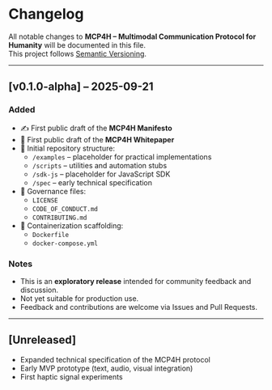 # Changelog

All notable changes to **MCP4H – Multimodal Communication Protocol for Humanity** will be documented in this file.  
This project follows [Semantic Versioning](https://semver.org/).

---

## [v0.1.0-alpha] – 2025-09-21
### Added
- ✍️ First public draft of the **MCP4H Manifesto**  
- 📄 First public draft of the **MCP4H Whitepaper**  
- 📂 Initial repository structure:
  - `/examples` – placeholder for practical implementations
  - `/scripts` – utilities and automation stubs
  - `/sdk-js` – placeholder for JavaScript SDK
  - `/spec` – early technical specification
- 📜 Governance files:
  - `LICENSE`
  - `CODE_OF_CONDUCT.md`
  - `CONTRIBUTING.md`
- 🐳 Containerization scaffolding:
  - `Dockerfile`
  - `docker-compose.yml`

### Notes
- This is an **exploratory release** intended for community feedback and discussion.  
- Not yet suitable for production use.  
- Feedback and contributions are welcome via Issues and Pull Requests.

---

## [Unreleased]
- Expanded technical specification of the MCP4H protocol
- Early MVP prototype (text, audio, visual integration)
- First haptic signal experiments
